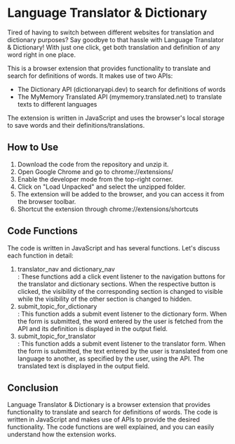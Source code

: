 <h1>Language Translator & Dictionary</h1>
Tired of having to switch between different websites for translation and dictionary purposes? Say goodbye to that hassle with Language Translator & Dictionary! With just one click, get both translation and definition of any word right in one place.

This is a browser extension that provides functionality to translate and search for definitions of words. It makes use of two APIs:
<ul>
<li>The Dictionary API (dictionaryapi.dev) to search for definitions of words</li>
<li>The MyMemory Translated API (mymemory.translated.net) to translate texts to different languages</li>
</ul>
The extension is written in JavaScript and uses the browser's local storage to save words and their definitions/translations.

<h2>How to Use</h2>
<ol>
<li>Download the code from the repository and unzip it.</li>
<li>Open Google Chrome and go to chrome://extensions/</li>
<li>Enable the developer mode from the top-right corner.</li>
<li>Click on "Load Unpacked" and select the unzipped folder.</li>
<li>The extension will be added to the browser, and you can access it from the browser toolbar.</li>
<li>Shortcut the extension through chrome://extensions/shortcuts</li>
</ol>

<h2>Code Functions</h2>
The code is written in JavaScript and has several functions. Let's discuss each function in detail:
<ol>
<li>translator_nav and dictionary_nav</li>:
These functions add a click event listener to the navigation buttons for the translator and dictionary sections. When the respective button is clicked, the visibility of the corresponding section is changed to visible while the visibility of the other section is changed to hidden.

<li>submit_topic_for_dictionary</li>:
This function adds a submit event listener to the dictionary form. When the form is submitted, the word entered by the user is fetched from the API and its definition is displayed in the output field.

<li>submit_topic_for_translator</li>:
This function adds a submit event listener to the translator form. When the form is submitted, the text entered by the user is translated from one language to another, as specified by the user, using the API. The translated text is displayed in the output field.
</ol>
<h2>Conclusion</h2>
Language Translator & Dictionary is a browser extension that provides functionality to translate and search for definitions of words. The code is written in JavaScript and makes use of APIs to provide the desired functionality. The code functions are well explained, and you can easily understand how the extension works.

